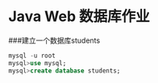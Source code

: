 Java Web 数据库作业
=====
###建立一个数据库students
```SQL
mysql -u root
mysql>use mysql;
mysql>create database students;
```

